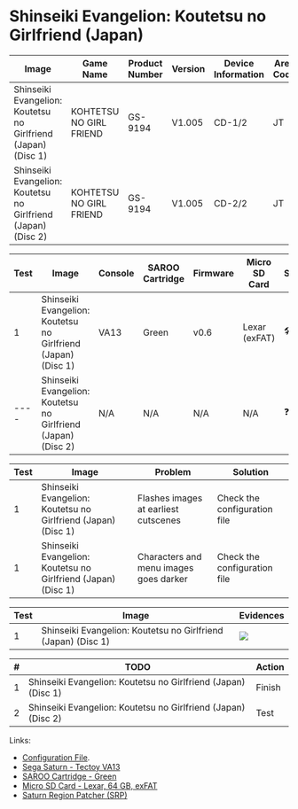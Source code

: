 # Shinseiki Evangelion: Koutetsu no Girlfriend (Japan)

| Image                                                         | Game Name               | Product Number | Version | Device Information | Area Code | Peripheral Code |
| ------------------------------------------------------------- | ----------------------- | -------------- | ------- | ------------------ | --------- | --------------- |
| Shinseiki Evangelion: Koutetsu no Girlfriend (Japan) (Disc 1) | KOHTETSU NO GIRL FRIEND | GS-9194        | V1.005  | CD-1/2             | JT        | J               |
| Shinseiki Evangelion: Koutetsu no Girlfriend (Japan) (Disc 2) | KOHTETSU NO GIRL FRIEND | GS-9194        | V1.005  | CD-2/2             | JT        | J               |

| Test | Image                                                         | Console | SAROO Cartridge | Firmware | Micro SD Card | Status              | Time Played |
| ---- | ------------------------------------------------------------- | ------- | --------------- | -------- | ------------- | ------------------- | ----------- |
| 1    | Shinseiki Evangelion: Koutetsu no Girlfriend (Japan) (Disc 1) | VA13    | Green           | v0.6     | Lexar (exFAT) | :hammer_and_wrench: | 18 minutes  |
| ---- | Shinseiki Evangelion: Koutetsu no Girlfriend (Japan) (Disc 2) | N/A     | N/A             | N/A      | N/A           | :question:          | N/A         |

| Test | Image                                                         | Problem                                | Solution                     |
| ---- | ------------------------------------------------------------- | -------------------------------------- | ---------------------------- |
| 1    | Shinseiki Evangelion: Koutetsu no Girlfriend (Japan) (Disc 1) | Flashes images at earliest cutscenes   | Check the configuration file |
| 1    | Shinseiki Evangelion: Koutetsu no Girlfriend (Japan) (Disc 1) | Characters and menu images goes darker | Check the configuration file |

| Test | Image                                                         | Evidences                                                                                        |
| ---- | ------------------------------------------------------------- | ------------------------------------------------------------------------------------------------ |
| 1    | Shinseiki Evangelion: Koutetsu no Girlfriend (Japan) (Disc 1) | [![](https://img.youtube.com/vi/xLka8LG2mEo/0.jpg)](https://www.youtube.com/watch?v=xLka8LG2mEo) |

| #   | TODO                                                          | Action |
| --- | ------------------------------------------------------------- | ------ |
| 1   | Shinseiki Evangelion: Koutetsu no Girlfriend (Japan) (Disc 1) | Finish |
| 2   | Shinseiki Evangelion: Koutetsu no Girlfriend (Japan) (Disc 2) | Test   |

Links:

- [Configuration File](https://github.com/williamdsw/saroo-configuration-list/blob/master/Regions/Retails/Japan/GS-9194/README.md).
- [Sega Saturn - Tectoy VA13](../../../Info/Consoles/VA13/README.md)
- [SAROO Cartridge - Green](../../../Info/Cartridges/RetroGameParadiseStore/1.32F/README.md)
- [Micro SD Card - Lexar, 64 GB, exFAT](../../../../Info/SdCards/Lexar/64GB/exfat/README.md)
- [Saturn Region Patcher (SRP)](https://segaxtreme.net/resources/saturn-region-patcher.81/download)
